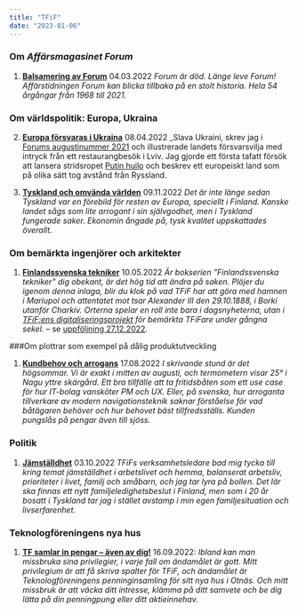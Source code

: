 ```yaml
---
title: "TFiF"
date: "2023-01-06"
---
```


### Om _Affärsmagasinet Forum_

1. **[Balsamering av Forum](https://tfif.fi/balsamering-av-forum/)** 04.03.2022 _Forum är död. Länge leve Forum! Affärstidningen Forum kan blicka tillbaka på en stolt historia. Hela 54 årgångar från 1968 till 2021._

### Om världspolitik: Europa, Ukraina

2. **[Europa försvaras i Ukraina](https://tfif.fi/europa-forsvaras-i-ukraina/)** 08.04.2022 _Slava Ukraini, skrev jag i [Forums augustinummer 2021](https://forum-mag.fi/slava-ukraini/) och illustrerade landets försvarsvilja med intryck från ett restaurangbesök i Lviv. Jag gjorde ett första tafatt försök att lansera stridsropet [Putin huilo](https://abounderrattelser.fi/putin-huilo-slava-ukraini/) och beskrev ett europeiskt land som på olika sätt tog avstånd från Ryssland.

3. **[Tyskland och omvända världen](https://tfif.fi/tyskland-och-omvanda-varlden/)** 09.11.2022 _Det är inte länge sedan Tyskland var en förebild för resten av Europa, speciellt i Finland. Kanske landet sågs som lite arrogant i sin självgodhet, men i Tyskland fungerade saker. Ekonomin ångade på, tysk kvalitet uppskattades överallt._

### Om bemärkta ingenjörer och arkitekter

1. **[Finlandssvenska tekniker](https://tfif.fi/finlandssvenska-tekniker/)** 10.05.2022 _Är bokserien ”Finlandssvenska tekniker” dig obekant, är det hög tid att ändra på saken. Plöjer du igenom denna inlaga, blir du klok på vad TFiF har att göra med hamnen i Mariupol och attentatet mot tsar Alexander III den 29.10.1888, i Borki utanför Charkiv. Orterna spelar en roll inte bara i dagsnyheterna, utan i [TFiF:ens digitaliseringsprojekt](https://sv.wikipedia.org/wiki/Wikipedia:Projekt_Fredrika/Finlandssvenska_tekniker) för bemärkta TFiFare under gångna sekel._ – se [uppföljning 27.12.2022](https://tfif.fi/finlandssvenska-tekniker-erovrar-wikipedia/).

###Om plottrar som exempel på dålig produktutveckling

1. **[Kundbehov och arrogans](https://tfif.fi/kundbehov-och-arrogans/)** 17.08.2022 _I skrivande stund är det högsommar. Vi är exakt i mitten av augusti, och termometern visar 25° i Nagu yttre skärgård. Ett bra tillfälle att ta fritidsbåten som ett use case för hur IT-bolag vansköter PM och UX. Eller, på svenska, hur arroganta tillverkare av modern navigationsteknik saknar förståelse för vad båtägaren behöver och hur behovet bäst tillfredsställs. Kunden pungslås på pengar även till sjöss._

### Politik

1. **[Jämställdhet](https://tfif.fi/jamstalldhet/)** 03.10.2022 _TFiFs verksamhetsledare bad mig tycka till kring temat jämställdhet i arbetslivet och hemma, balanserat arbetsliv, prioriteter i livet, familj och småbarn, och jag tar lyra på bollen. Det lär ska finnas ett nytt familjeledighetsbeslut i Finland, men som i 20 år bosatt i Tyskland tar jag i stället avstamp i min egen familjesituation och livserfarenhet._

### Teknologföreningens nya hus

1. **[TF samlar in pengar – även av dig!](https://tfif.fi/tf-samlar-in-pengar-aven-av-dig/)** 16.09.2022: _Ibland kan man missbruka sina privilegier, i varje fall om ändamålet är gott. Mitt privilegium är att få skriva spalter för TFiF, och ändamålet är Teknologföreningens penninginsamling för sitt nya hus i Otnäs. Och mitt missbruk är att väcka ditt intresse, klämma på ditt samvete och be dig lätta på din penningpung eller ditt aktieinnehav._